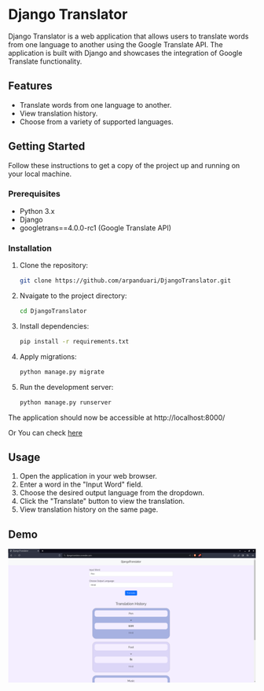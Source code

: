 # Django Translator

Django Translator is a web application that allows users to translate words from one language to another using the Google Translate API. The application is built with Django and showcases the integration of Google Translate functionality.

## Features

- Translate words from one language to another.
- View translation history.
- Choose from a variety of supported languages.

## Getting Started

Follow these instructions to get a copy of the project up and running on your local machine.

### Prerequisites

- Python 3.x
- Django
- googletrans==4.0.0-rc1 (Google Translate API)

### Installation

1. Clone the repository:

   ```bash
   git clone https://github.com/arpanduari/DjangoTranslator.git
   ```

2. Nvaigate to the project directory:

   ```bash
   cd DjangoTranslator
   ```

3. Install dependencies:

   ```bash
   pip install -r requirements.txt
   ```

4. Apply migrations:

   ```bash
   python manage.py migrate
   ```

5. Run the development server:

   ```bash
   python manage.py runserver
   ```

The application should now be accessible at http://localhost:8000/

Or You can check [here](https://djangotranslator.onrender.com)

## Usage

1. Open the application in your web browser.
2. Enter a word in the "Input Word" field.
3. Choose the desired output language from the dropdown.
4. Click the "Translate" button to view the translation.
5. View translation history on the same page.

## Demo
![Example Image](ex1.png)
